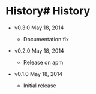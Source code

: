 # History# History

- v0.3.0 May 18, 2014
	- Documentation fix

- v0.2.0 May 18, 2014
	- Release on apm

- v0.1.0 May 18, 2014
	- Initial release
